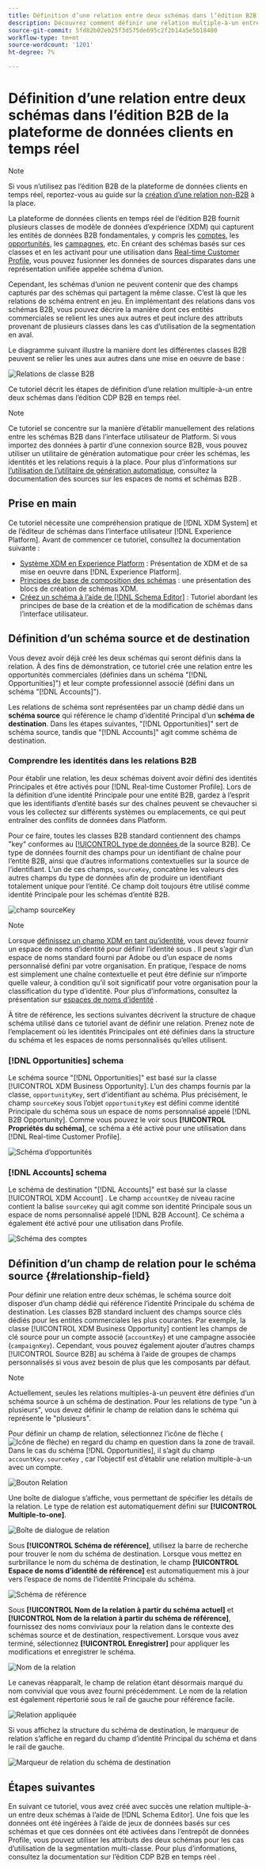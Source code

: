 ```yaml
---
title: Définition d’une relation entre deux schémas dans l’édition B2B de la plateforme de données clients en temps réel
description: Découvrez comment définir une relation multiple-à-un entre deux schémas dans l’édition B2B de la plateforme de données clients en temps réel.
source-git-commit: 5fd82b02eb25f3d575de695c2f2b14a5e5b18400
workflow-type: tm+mt
source-wordcount: '1201'
ht-degree: 7%

---
```


# Définition d’une relation entre deux schémas dans l’édition B2B de la plateforme de données clients en temps réel

>[!NOTE]
>
>Si vous n’utilisez pas l’édition B2B de la plateforme de données clients en temps réel, reportez-vous au guide sur la [création d’une relation non-B2B](./relationship-ui.md) à la place.

La plateforme de données clients en temps réel de l’édition B2B fournit plusieurs classes de modèle de données d’expérience (XDM) qui capturent les entités de données B2B fondamentales, y compris les [comptes](../classes/b2b/business-account.md), les [opportunités](../classes/b2b/business-opportunity.md), les [campagnes](../classes/b2b/business-campaign.md), etc. En créant des schémas basés sur ces classes et en les activant pour une utilisation dans [Real-time Customer Profile](../../profile/home.md), vous pouvez fusionner les données de sources disparates dans une représentation unifiée appelée schéma d’union.

Cependant, les schémas d’union ne peuvent contenir que des champs capturés par des schémas qui partagent la même classe. C’est là que les relations de schéma entrent en jeu. En implémentant des relations dans vos schémas B2B, vous pouvez décrire la manière dont ces entités commerciales se relient les unes aux autres et peut inclure des attributs provenant de plusieurs classes dans les cas d’utilisation de la segmentation en aval.

Le diagramme suivant illustre la manière dont les différentes classes B2B peuvent se relier les unes aux autres dans une mise en oeuvre de base :

![Relations de classe B2B](../images/tutorials/relationship-b2b/classes.png)

Ce tutoriel décrit les étapes de définition d’une relation multiple-à-un entre deux schémas dans l’édition CDP B2B en temps réel.

>[!NOTE]
>
>Ce tutoriel se concentre sur la manière d’établir manuellement des relations entre les schémas B2B dans l’interface utilisateur de Platform. Si vous importez des données à partir d’une connexion source B2B, vous pouvez utiliser un utilitaire de génération automatique pour créer les schémas, les identités et les relations requis à la place. Pour plus d’informations sur [l’utilisation de l’utilitaire de génération automatique](../../sources/connectors/adobe-applications/marketo/marketo-namespaces.md), consultez la documentation des sources sur les espaces de noms et schémas B2B .

## Prise en main

Ce tutoriel nécessite une compréhension pratique de [!DNL XDM System] et de l’éditeur de schémas dans l’interface utilisateur [!DNL Experience Platform]. Avant de commencer ce tutoriel, consultez la documentation suivante :

* [Système XDM en Experience Platform](../home.md) : Présentation de XDM et de sa mise en oeuvre dans  [!DNL Experience Platform].
* [Principes de base de composition des schémas](../schema/composition.md) : une présentation des blocs de création de schémas XDM.
* [Créez un schéma à l’aide de [!DNL Schema Editor]](create-schema-ui.md) : Tutoriel abordant les principes de base de la création et de la modification de schémas dans l’interface utilisateur.

## Définition d’un schéma source et de destination

Vous devez avoir déjà créé les deux schémas qui seront définis dans la relation. À des fins de démonstration, ce tutoriel crée une relation entre les opportunités commerciales (définies dans un schéma &quot;[!DNL Opportunities]&quot;) et leur compte professionnel associé (défini dans un schéma &quot;[!DNL Accounts]&quot;).

Les relations de schéma sont représentées par un champ dédié dans un **schéma source** qui référence le champ d’identité Principal d’un **schéma de destination**. Dans les étapes suivantes, &quot;[!DNL Opportunities]&quot; sert de schéma source, tandis que &quot;[!DNL Accounts]&quot; agit comme schéma de destination.

### Comprendre les identités dans les relations B2B

Pour établir une relation, les deux schémas doivent avoir défini des identités Principales et être activés pour [!DNL Real-time Customer Profile]. Lors de la définition d’une identité Principale pour une entité B2B, gardez à l’esprit que les identifiants d’entité basés sur des chaînes peuvent se chevaucher si vous les collectez sur différents systèmes ou emplacements, ce qui peut entraîner des conflits de données dans Platform.

Pour ce faire, toutes les classes B2B standard contiennent des champs &quot;key&quot; conformes au [[!UICONTROL type de données ](../data-types/b2b-source.md) de la source B2B]. Ce type de données fournit des champs pour un identifiant de chaîne pour l’entité B2B, ainsi que d’autres informations contextuelles sur la source de l’identifiant. L’un de ces champs, `sourceKey`, concatène les valeurs des autres champs du type de données afin de produire un identifiant totalement unique pour l’entité. Ce champ doit toujours être utilisé comme identité Principale pour les schémas d’entité B2B.

![champ sourceKey](../images/tutorials/relationship-b2b/sourcekey.png)

>[!NOTE]
>
>Lorsque [définissez un champ XDM en tant qu’identité](../ui/fields/identity.md), vous devez fournir un espace de noms d’identité pour définir l’identité sous . Il peut s’agir d’un espace de noms standard fourni par Adobe ou d’un espace de noms personnalisé défini par votre organisation. En pratique, l’espace de noms est simplement une chaîne contextuelle et peut être définie sur n’importe quelle valeur, à condition qu’il soit significatif pour votre organisation pour la classification du type d’identité. Pour plus d’informations, consultez la présentation sur [espaces de noms d’identité](../../identity-service/namespaces.md) .

À titre de référence, les sections suivantes décrivent la structure de chaque schéma utilisé dans ce tutoriel avant de définir une relation. Prenez note de l’emplacement où les identités Principales ont été définies dans la structure du schéma et les espaces de noms personnalisés qu’elles utilisent.

### [!DNL Opportunities] schema

Le schéma source &quot;[!DNL Opportunities]&quot; est basé sur la classe [!UICONTROL XDM Business Opportunity]. L’un des champs fournis par la classe, `opportunityKey`, sert d’identifiant au schéma. Plus précisément, le champ `sourceKey` sous l’objet `opportunityKey` est défini comme identité Principale du schéma sous un espace de noms personnalisé appelé [!DNL B2B Opportunity].
Comme vous pouvez le voir sous **[!UICONTROL Propriétés du schéma]**, ce schéma a été activé pour une utilisation dans [!DNL Real-time Customer Profile].

![Schéma d’opportunités](../images/tutorials/relationship-b2b/opportunities.png)

### [!DNL Accounts] schema

Le schéma de destination &quot;[!DNL Accounts]&quot; est basé sur la classe [!UICONTROL XDM Account] . Le champ `accountKey` de niveau racine contient la balise `sourceKey` qui agit comme son identité Principale sous un espace de noms personnalisé appelé [!DNL B2B Account]. Ce schéma a également été activé pour une utilisation dans Profile.

![Schéma des comptes](../images/tutorials/relationship-b2b/accounts.png)

## Définition d’un champ de relation pour le schéma source {#relationship-field}

Pour définir une relation entre deux schémas, le schéma source doit disposer d’un champ dédié qui référence l’identité Principale du schéma de destination. Les classes B2B standard incluent des champs source clés dédiés pour les entités commerciales les plus courantes. Par exemple, la classe [!UICONTROL XDM Business Opportunity] contient les champs de clé source pour un compte associé (`accountKey`) et une campagne associée (`campaignKey`). Cependant, vous pouvez également ajouter d’autres champs [!UICONTROL Source B2B] au schéma à l’aide de groupes de champs personnalisés si vous avez besoin de plus que les composants par défaut.

>[!NOTE]
>
>Actuellement, seules les relations multiples-à-un peuvent être définies d’un schéma source à un schéma de destination. Pour les relations de type &quot;un à plusieurs&quot;, vous devez définir le champ de relation dans le schéma qui représente le &quot;plusieurs&quot;.

Pour définir un champ de relation, sélectionnez l’icône de flèche (![Icône de flèche](../images/tutorials/relationship-b2b/arrow.png)) en regard du champ en question dans la zone de travail. Dans le cas du schéma [!DNL Opportunities], il s’agit du champ `accountKey.sourceKey` , car l’objectif est d’établir une relation multiple-à-un avec un compte.

![Bouton Relation](../images/tutorials/relationship-b2b/relationship-button.png)

Une boîte de dialogue s’affiche, vous permettant de spécifier les détails de la relation. Le type de relation est automatiquement défini sur **[!UICONTROL Multiple-to-one]**.

![Boîte de dialogue de relation](../images/tutorials/relationship-b2b/relationship-dialog.png)

Sous **[!UICONTROL Schéma de référence]**, utilisez la barre de recherche pour trouver le nom du schéma de destination. Lorsque vous mettez en surbrillance le nom du schéma de destination, le champ **[!UICONTROL Espace de noms d’identité de référence]** est automatiquement mis à jour vers l’espace de noms de l’identité Principale du schéma.

![Schéma de référence](../images/tutorials/relationship-b2b/reference-schema.png)

Sous **[!UICONTROL Nom de la relation à partir du schéma actuel]** et **[!UICONTROL Nom de la relation à partir du schéma de référence]**, fournissez des noms conviviaux pour la relation dans le contexte des schémas source et de destination, respectivement. Lorsque vous avez terminé, sélectionnez **[!UICONTROL Enregistrer]** pour appliquer les modifications et enregistrer le schéma.

![Nom de la relation](../images/tutorials/relationship-b2b/relationship-name.png)

Le canevas réapparaît, le champ de relation étant désormais marqué du nom convivial que vous avez fourni précédemment. Le nom de la relation est également répertorié sous le rail de gauche pour référence facile.

![Relation appliquée](../images/tutorials/relationship-b2b/relationship-applied.png)

Si vous affichez la structure du schéma de destination, le marqueur de relation s’affiche en regard du champ d’identité Principal du schéma et dans le rail de gauche.

![Marqueur de relation du schéma de destination](../images/tutorials/relationship-b2b/destination-relationship.png)

## Étapes suivantes

En suivant ce tutoriel, vous avez créé avec succès une relation multiple-à-un entre deux schémas à l’aide de [!DNL Schema Editor]. Une fois que les données ont été ingérées à l’aide de jeux de données basés sur ces schémas et que ces données ont été activées dans l’entrepôt de données Profile, vous pouvez utiliser les attributs des deux schémas pour les cas d’utilisation de la segmentation multi-classe. Pour plus d’informations, consultez la documentation sur l’édition CDP B2B en temps réel .
